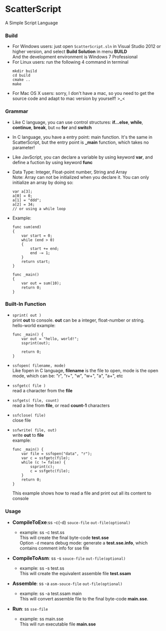 ScatterScript
=============

A Simple Script Language

### Build

- For Windows users: just open `ScatterScript.sln` in Visual Studio 2012 or higher 
version, and select **Build Solution** in menu **BUILD**  
And the development environment is Windows 7 Professional
- For Linux users: run the following 4 command in terminal
  ```
  mkdir build
  cd build
  cmake ..
  make
  ```
- For Mac OS X users: sorry, I don't have a mac, so you need to get the source code and adapt to mac version by yourself!   >_<


### Grammar

- Like C language, you can use control structures: **if...else**, **while**, **continue**, **break**, but `no` **for** and **switch**

- In C language, you have a entry point: main function. It's the same in ScatterScript, but the entry point is **_main** function, which takes no parameter!

- Like JavScript, you can declare a variable by using keyword **var**, and define a fuction by using keyword **func**

- Data Type: Integer, Float-point number, String and Array  
Note: Array can not be initialized when you declare it. You can only initialize an array by doing so:
  ```
  var a[3];
  a[0] = 0;
  a[1] = "ddd";
  a[2] = 34;  
  // or using a while loop
  ```

- Example:
  ```
  func sum(end)
  {
	  var start = 0;
	  while (end > 0)
	  {
		  start += end;
		  end -= 1;
	  }
	  return start;
  }

  func _main()
  {
	  var out = sum(10);
	  return 0;
  }
  ```

### Built-In Function

- `sprint( out )`  
print **out** to console. **out** can be a integer, float-number or string.  
hello-world example:
    ```
    func _main() {
        var out = "hello, world!";
        ssprint(out);

        return 0;
    }
    ```
- `ssfopen( filename, mode)`   
Like fopen in C language, **filename** is the file to open, mode is the open mode, which can be: "r", "r+", "w", "w+", "a", "a+", etc
- `ssfgetc( file )`  
read a character from the **file**  
- `ssfgets( file, count)`  
read a line from **file**, or read **count-1** characters  
- `ssfclose( file)`  
close file  
- `ssfwrite( file, out)`  
write **out** to **file**  
 example:
    ```
    func _main() {
        var file = ssfopen("data", "r");
        var c = ssfgetc(file);
        while (c != false) {
            ssprint(c);
            c = ssfgetc(file);
        }
        return 0;
    }
    ```
    
    This example shows how to read a file and print out all its content to console

### Usage

- **<span style="font-size:16px">CompileToExe</span>**:ss -c(-d) `souce-file` `out-file(optional)`
  + example: ss -c test.ss  
This will create the final byte-code **test.sse**  
Option `-d` means debug mode: generate a **test.sse.info**, which contains comment info for sse file

- **<span style="font-size:16px">CompileToAsm</span>**: ss -s `souce-file` `out-file(optional)`
  + example: ss -s test.ss  
This will create the equivalent assemble file **test.ssam**

- **<span style="font-size:16px">Assemble</span>**: ss -a `asm-souce-file` `out-file(optional)`
  + example: ss -a test.ssam main  
This will convert assemble file to the final byte-code **main.sse**. 


- **<span style="font-size:16px">Run</span>**: ss `sse-file`
  + example:  ss main.sse   
This will run executable file **main.sse**